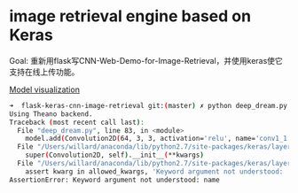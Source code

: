 # image retrieval engine based on Keras

Goal:
重新用flask写CNN-Web-Demo-for-Image-Retrieval，并使用keras使它支持在线上传功能。

[Model visualization](http://keras.io/visualization/)

```sh
➜  flask-keras-cnn-image-retrieval git:(master) ✗ python deep_dream.py ~/Pictures/Lenna.png results/dream
Using Theano backend.
Traceback (most recent call last):
  File "deep_dream.py", line 83, in <module>
    model.add(Convolution2D(64, 3, 3, activation='relu', name='conv1_1'))
  File "/Users/willard/anaconda/lib/python2.7/site-packages/keras/layers/convolutional.py", line 254, in __init__
    super(Convolution2D, self).__init__(**kwargs)
  File "/Users/willard/anaconda/lib/python2.7/site-packages/keras/layers/core.py", line 41, in __init__
    assert kwarg in allowed_kwargs, 'Keyword argument not understood: ' + kwarg
AssertionError: Keyword argument not understood: name
```
